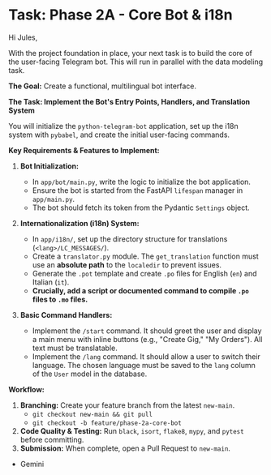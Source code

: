 # Task: Phase 2A - Core Bot & i18n

Hi Jules,

With the project foundation in place, your next task is to build the core of the user-facing Telegram bot. This will run in parallel with the data modeling task.

**The Goal:** Create a functional, multilingual bot interface.

**The Task: Implement the Bot's Entry Points, Handlers, and Translation System**

You will initialize the `python-telegram-bot` application, set up the i18n system with `pybabel`, and create the initial user-facing commands.

**Key Requirements & Features to Implement:**

1.  **Bot Initialization:**
    *   In `app/bot/main.py`, write the logic to initialize the bot application.
    *   Ensure the bot is started from the FastAPI `lifespan` manager in `app/main.py`.
    *   The bot should fetch its token from the Pydantic `Settings` object.

2.  **Internationalization (i18n) System:**
    *   In `app/i18n/`, set up the directory structure for translations (`<lang>/LC_MESSAGES/`).
    *   Create a `translator.py` module. The `get_translation` function must use an **absolute path** to the `localedir` to prevent issues.
    *   Generate the `.pot` template and create `.po` files for English (`en`) and Italian (`it`).
    *   **Crucially, add a script or documented command to compile `.po` files to `.mo` files.**

3.  **Basic Command Handlers:**
    *   Implement the `/start` command. It should greet the user and display a main menu with inline buttons (e.g., "Create Gig," "My Orders"). All text must be translatable.
    *   Implement the `/lang` command. It should allow a user to switch their language. The chosen language must be saved to the `lang` column of the `User` model in the database.

**Workflow:**

1.  **Branching:** Create your feature branch from the latest `new-main`.
    *   `git checkout new-main && git pull`
    *   `git checkout -b feature/phase-2a-core-bot`
2.  **Code Quality & Testing:** Run `black`, `isort`, `flake8`, `mypy`, and `pytest` before committing.
3.  **Submission:** When complete, open a Pull Request to `new-main`.

- Gemini
